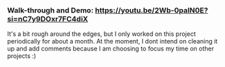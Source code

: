 ### Walk-through and Demo: https://youtu.be/2Wb-0paIN0E?si=nC7y9DOxr7FC4diX 

It's a bit rough around the edges, but I only worked on this project periodically for about a month. At the moment, I dont intend on cleaning it up and add comments because I am choosing to focus my time on other projects :)
